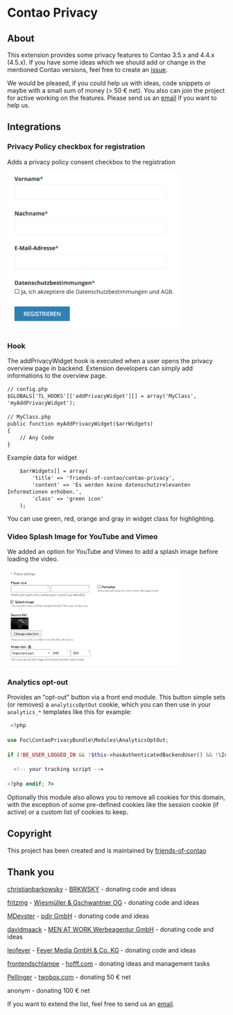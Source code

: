 # Contao Privacy

## About

This extension provides some privacy features to Contao 3.5.x and 4.4.x (4.5.x). If you have some ideas which we should add or change in the mentioned Contao versions, feel free to create an [issue](https://github.com/friends-of-contao/contao-privacy/issues).

We would be pleased, if you could help us with ideas, code snippets or maybe with a small sum of money (> 50 € net). You also can join the project for active working on the features. Please send us an [email](mailto:nick@hofff.com) if you want to help us.

## Integrations

### Privacy Policy checkbox for registration

Adds a privacy policy consent checkbox to the registration

<img src="docs/checkbox-registration.png" width="400">

### Hook

The addPrivacyWidget hook is executed when a user opens the privacy overview page in backend.
Extension developers can simply add informations to the overview page.

    // config.php
    $GLOBALS['TL_HOOKS']['addPrivacyWidget'][] = array('MyClass', 'myAddPrivacyWidget');
    
    // MyClass.php
    public function myAddPrivacyWidget($arrWidgets)
    {
        // Any Code
    }

Example data for widget

        $arrWidgets[] = array(
            'title' => 'friends-of-contao/contao-privacy',
            'content' => 'Es werden keine datenschutzrelevanten Informationen erhoben.',
            'class' => 'green icon'
        );

You can use green, red, orange and gray in widget class for highlighting.

### Video Splash Image for YouTube and Vimeo

We added an option for YouTube and Vimeo to add a splash image before loading the video.

<img src="docs/video-2click.png" width="400">

### Analytics opt-out

Provides an "opt-out" button via a front end module. This button simple sets (or removes) a `analyticsOptOut` cookie, which you can then use in your `analytics_*` templates like this for example:
```php
 <?php 

use Foc\ContaoPrivacyBundle\Modules\AnalyticsOptOut;

if (!BE_USER_LOGGED_IN && !$this->hasAuthenticatedBackendUser() && !\Input::cookie(AnalyticsOptOut::COOKIE_NAME)): ?>

  <!-- your tracking script -->

<?php endif; ?>
```
Optionally this module also allows you to remove all cookies for this domain, with the exception of some pre-defined cookies like the session cookie (if active) or a custom list of cookies to keep.

## Copyright

This project has been created and is maintained by [friends-of-contao](https://github.com/friends-of-contao)

## Thank you

[christianbarkowsky](https://github.com/christianbarkowsky) - [BRKWSKY](https://brkwsky.de) - donating code and ideas

[fritzmg](https://github.com/fritzmg) - [Wiesmüller & Gschwantner OG](https://www.inspiredminds.at) - donating code and ideas

[MDevster](https://github.com/MDevster) - [pdir GmbH](https://pdir.de) - donating code and ideas

[davidmaack](https://github.com/davidmaack) - [MEN AT WORK Werbeagentur GmbH](https://www.men-at-work.de) - donating code and ideas

[leofeyer](https://github.com/leofeyer) - [Feyer Media GmbH & Co. KG](https://hostingwerk.de) - donating code and ideas

[frontendschlampe](https://github.com/frontendschlampe) - [hofff.com](https://www.hofff.com) - donating ideas and management tasks

[Pellinger](https://github.com/Pellinger) - [twobox.com](http://www.twobox.com) - donating 50 € net

anonym - donating 100 € net

If you want to extend the list, feel free to send us an [email](mailto:nick@hofff.com).

